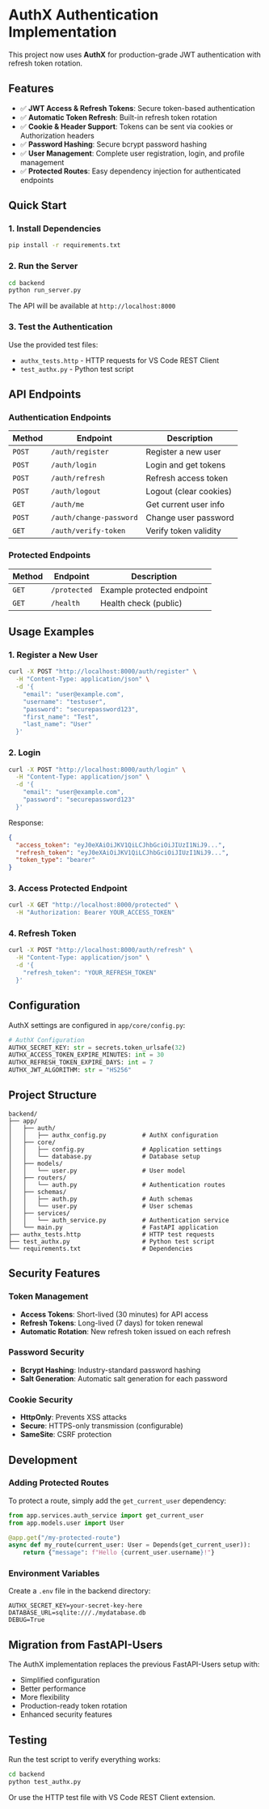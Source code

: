 # AuthX Authentication Implementation

This project now uses **AuthX** for production-grade JWT authentication with refresh token rotation.

## Features

- ✅ **JWT Access & Refresh Tokens**: Secure token-based authentication
- ✅ **Automatic Token Refresh**: Built-in refresh token rotation
- ✅ **Cookie & Header Support**: Tokens can be sent via cookies or Authorization headers
- ✅ **Password Hashing**: Secure bcrypt password hashing
- ✅ **User Management**: Complete user registration, login, and profile management
- ✅ **Protected Routes**: Easy dependency injection for authenticated endpoints

## Quick Start

### 1. Install Dependencies

```bash
pip install -r requirements.txt
```

### 2. Run the Server

```bash
cd backend
python run_server.py
```

The API will be available at `http://localhost:8000`

### 3. Test the Authentication

Use the provided test files:
- `authx_tests.http` - HTTP requests for VS Code REST Client
- `test_authx.py` - Python test script

## API Endpoints

### Authentication Endpoints

| Method | Endpoint | Description |
|--------|----------|-------------|
| `POST` | `/auth/register` | Register a new user |
| `POST` | `/auth/login` | Login and get tokens |
| `POST` | `/auth/refresh` | Refresh access token |
| `POST` | `/auth/logout` | Logout (clear cookies) |
| `GET` | `/auth/me` | Get current user info |
| `POST` | `/auth/change-password` | Change user password |
| `GET` | `/auth/verify-token` | Verify token validity |

### Protected Endpoints

| Method | Endpoint | Description |
|--------|----------|-------------|
| `GET` | `/protected` | Example protected endpoint |
| `GET` | `/health` | Health check (public) |

## Usage Examples

### 1. Register a New User

```bash
curl -X POST "http://localhost:8000/auth/register" \
  -H "Content-Type: application/json" \
  -d '{
    "email": "user@example.com",
    "username": "testuser",
    "password": "securepassword123",
    "first_name": "Test",
    "last_name": "User"
  }'
```

### 2. Login

```bash
curl -X POST "http://localhost:8000/auth/login" \
  -H "Content-Type: application/json" \
  -d '{
    "email": "user@example.com",
    "password": "securepassword123"
  }'
```

Response:
```json
{
  "access_token": "eyJ0eXAiOiJKV1QiLCJhbGciOiJIUzI1NiJ9...",
  "refresh_token": "eyJ0eXAiOiJKV1QiLCJhbGciOiJIUzI1NiJ9...",
  "token_type": "bearer"
}
```

### 3. Access Protected Endpoint

```bash
curl -X GET "http://localhost:8000/protected" \
  -H "Authorization: Bearer YOUR_ACCESS_TOKEN"
```

### 4. Refresh Token

```bash
curl -X POST "http://localhost:8000/auth/refresh" \
  -H "Content-Type: application/json" \
  -d '{
    "refresh_token": "YOUR_REFRESH_TOKEN"
  }'
```

## Configuration

AuthX settings are configured in `app/core/config.py`:

```python
# AuthX Configuration
AUTHX_SECRET_KEY: str = secrets.token_urlsafe(32)
AUTHX_ACCESS_TOKEN_EXPIRE_MINUTES: int = 30
AUTHX_REFRESH_TOKEN_EXPIRE_DAYS: int = 7
AUTHX_JWT_ALGORITHM: str = "HS256"
```

## Project Structure

```
backend/
├── app/
│   ├── auth/
│   │   ├── authx_config.py          # AuthX configuration
│   ├── core/
│   │   ├── config.py                # Application settings
│   │   └── database.py              # Database setup
│   ├── models/
│   │   └── user.py                  # User model
│   ├── routers/
│   │   └── auth.py                  # Authentication routes
│   ├── schemas/
│   │   ├── auth.py                  # Auth schemas
│   │   └── user.py                  # User schemas
│   ├── services/
│   │   └── auth_service.py          # Authentication service
│   └── main.py                      # FastAPI application
├── authx_tests.http                 # HTTP test requests
├── test_authx.py                    # Python test script
└── requirements.txt                 # Dependencies
```

## Security Features

### Token Management
- **Access Tokens**: Short-lived (30 minutes) for API access
- **Refresh Tokens**: Long-lived (7 days) for token renewal
- **Automatic Rotation**: New refresh token issued on each refresh

### Password Security
- **Bcrypt Hashing**: Industry-standard password hashing
- **Salt Generation**: Automatic salt generation for each password

### Cookie Security
- **HttpOnly**: Prevents XSS attacks
- **Secure**: HTTPS-only transmission (configurable)
- **SameSite**: CSRF protection

## Development

### Adding Protected Routes

To protect a route, simply add the `get_current_user` dependency:

```python
from app.services.auth_service import get_current_user
from app.models.user import User

@app.get("/my-protected-route")
async def my_route(current_user: User = Depends(get_current_user)):
    return {"message": f"Hello {current_user.username}!"}
```

### Environment Variables

Create a `.env` file in the backend directory:

```env
AUTHX_SECRET_KEY=your-secret-key-here
DATABASE_URL=sqlite:///./mydatabase.db
DEBUG=True
```

## Migration from FastAPI-Users

The AuthX implementation replaces the previous FastAPI-Users setup with:
- Simplified configuration
- Better performance
- More flexibility
- Production-ready token rotation
- Enhanced security features

## Testing

Run the test script to verify everything works:

```bash
cd backend
python test_authx.py
```

Or use the HTTP test file with VS Code REST Client extension.
